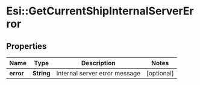 # Esi::GetCurrentShipInternalServerError

## Properties
Name | Type | Description | Notes
------------ | ------------- | ------------- | -------------
**error** | **String** | Internal server error message | [optional] 


